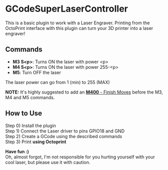 GCodeSuperLaserController
=========================
This is a basic plugin to work with a Laser Engraver.
Printing from the OctoPrint interface with this plugin can turn your 3D printer into a laser engraver!

Commands
--------
- **M3 S\<p\>**:  Turns ON the laser with power \<p\>
- **M4 S\<p\>**:  Turns ON the laser with power 255-\<p\>
- **M5**:  Turn OFF the laser

The laser power can go from 1 (min) to 255 (MAX)

**NOTE:** It's highly suggested to add an [**M400** - Finish Moves](http://marlinfw.org/docs/gcode/M400.html) before the M3, M4 and M5 commands.

How to Use
----------

Step 0) Install the plugin<br/>
Step 1) Connect the Laser driver to pins GPIO18 and GND<br/>
Step 2) Create a GCode using the described commands<br/>
Step 3) Print **using Octoprint**


**Have fun :)**<br/>
Oh, almost forgot, I'm not responsible for you hurting yourself with your cool laser, but please use it with caution.
